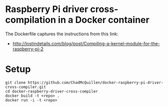 # Raspberry Pi driver cross-compilation in a Docker container

The Dockerfile captures the instructions from this link:

* http://lostindetails.com/blog/post/Compiling-a-kernel-module-for-the-raspberry-pi-2

# Setup

````
git clone https://github.com/ChadMcQuillen/docker-raspberry-pi-driver-cross-compiler.git
cd docker-raspberry-driver-cross-compiler
docker build -t <repo> .
docker run -i -t <repo>
````

